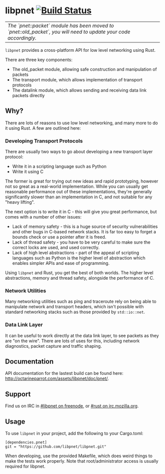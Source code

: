 # libpnet [![Build Status](https://travis-ci.org/libpnet/libpnet.svg)](https://travis-ci.org/libpnet/libpnet)

<table>
<tr><td>
<em>The `pnet::packet` module has been moved to `pnet::old_packet`, you will
need to update your code accordingly.</em>
</td></tr>
</table>

`libpnet` provides a cross-platform API for low level networking using Rust.

There are three key components:

 * The old_packet module, allowing safe construction and manipulation of packets
 * The transport module, which allows implementation of transport protocols
 * The datalink module, which allows sending and receiving data link packets directly

## Why?

There are lots of reasons to use low level networking, and many more to do it using Rust. A few are
outlined here:

### Developing Transport Protocols

There are usually two ways to go about developing a new transport layer protocol:

 * Write it in a scripting language such as Python
 * Write it using C

The former is great for trying out new ideas and rapid prototyping, however not so great as a
real-world implementation. While you can usually get reasonable performance out of these
implementations, they're generally significantly slower than an implementation in C, and not
suitable for any "heavy lifting".

The next option is to write it in C - this will give you great performance, but comes with a number
of other issues:

 * Lack of memory safety - this is a huge source of security vulnerabilities and other bugs in
   C-based network stacks. It is far too easy to forget a bounds check or use a pointer after it is
   freed.
 * Lack of thread safety - you have to be very careful to make sure the correct locks are used, and
   used correctly.
 * Lack of high level abstractions - part of the appeal of scripting languages such as Python is
   the higher level of abstraction which enables simpler APIs and ease of programming.

Using `libpnet` and Rust, you get the best of both worlds. The higher level abstractions, memory
and thread safety, alongside the performance of C.

### Network Utilities

Many networking utilities such as ping and traceroute rely on being able to manipulate network and
transport headers, which isn't possible with standard networking stacks such as those provided by
`std::io::net`.

### Data Link Layer

It can be useful to work directly at the data link layer, to see packets as they are "on the wire".
There are lots of uses for this, including network diagnostics, packet capture and traffic shaping.

## Documentation

API documentation for the lastest build can be found here:
http://octarineparrot.com/assets/libpnet/doc/pnet/.

## Support

Find us on IRC in [#libpnet on freenode](http://webchat.freenode.net/?channels=%23libpnet), or
[#rust on irc.mozilla.org](http://chat.mibbit.com/?server=irc.mozilla.org&channel=%23rust).

## Usage

To use `libpnet` in your project, add the following to your Cargo.toml:

```
[dependencies.pnet]
git = "https://github.com/libpnet/libpnet.git"
```

When developing, use the provided Makefile, which does weird things to make the
tests work properly. Note that root/administrator access is usually required for libpnet.

